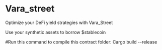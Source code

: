 # Vara_street

Optimize your DeFi yield strategies with Vara_Street

Use your synthetic assets to borrow $stablecoin

#Run this command to compile this contract folder:
Cargo build --release
